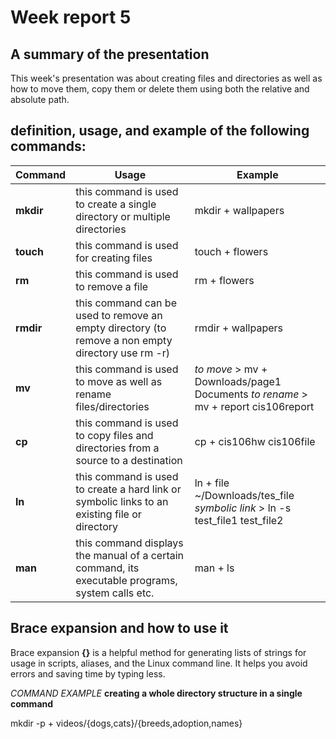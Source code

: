 # Week report 5

## A summary of the presentation
This week's presentation was about creating files and directories as well as how to move them, copy them or delete them using both the relative and absolute path.

## definition, usage, and example of the following commands:


| **Command** | **Usage** | **Example** |
|-------------|-----------|-------------|
| **mkdir**   | this command is used to create a single directory or multiple directories | mkdir + wallpapers |
| **touch** | this command is used for creating files | touch + flowers |
| **rm** | this command is used to remove a file  | rm + flowers |
| **rmdir** | this command can be used to remove an empty directory (to remove a non empty directory use rm -r) | rmdir + wallpapers |
| **mv** | this command is used to move as well as rename files/directories | *to move* > mv + Downloads/page1 Documents *to rename* > mv + report cis106report |
| **cp** | this command is used to copy files and directories from a source to a destination | cp + cis106hw cis106file |
|**ln** | this command is used to create a hard link or symbolic links to an existing file or directory | ln + file ~/Downloads/tes_file *symbolic link* > ln -s test_file1 test_file2 |
|**man** | this command displays the manual of a certain command, its executable programs, system calls etc. | man + ls |

## Brace expansion and how to use it

Brace expansion **{}** is a helpful method for generating lists of strings for usage in scripts, aliases, and the Linux command line. It helps you avoid errors and saving time by typing less. 

*COMMAND EXAMPLE*
**creating a whole directory structure in a single command**

mkdir -p + videos/{dogs,cats}/{breeds,adoption,names}


